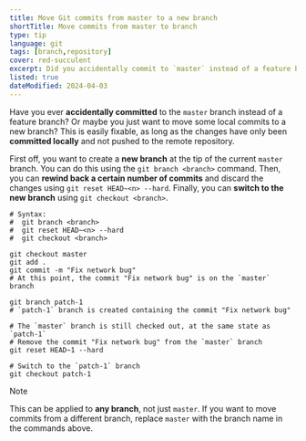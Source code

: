 ```yaml
---
title: Move Git commits from master to a new branch
shortTitle: Move commits from master to branch
type: tip
language: git
tags: [branch,repository]
cover: red-succulent
excerpt: Did you accidentally commit to `master` instead of a feature branch? Here's how you can move those commits to a new branch.
listed: true
dateModified: 2024-04-03
---
```


Have you ever **accidentally committed** to the `master` branch instead of a feature branch? Or maybe you just want to move some local commits to a new branch? This is easily fixable, as long as the changes have only been **committed locally** and not pushed to the remote repository.

First off, you want to create a **new branch** at the tip of the current `master` branch. You can do this using the `git branch <branch>` command. Then, you can **rewind back a certain number of commits** and discard the changes using `git reset HEAD~<n> --hard`. Finally, you can **switch to the new branch** using `git checkout <branch>`.

```shell
# Syntax:
#  git branch <branch>
#  git reset HEAD~<n> --hard
#  git checkout <branch>

git checkout master
git add .
git commit -m "Fix network bug"
# At this point, the commit "Fix network bug" is on the `master` branch

git branch patch-1
# `patch-1` branch is created containing the commit "Fix network bug"

# The `master` branch is still checked out, at the same state as `patch-1`
# Remove the commit "Fix network bug" from the `master` branch
git reset HEAD~1 --hard

# Switch to the `patch-1` branch
git checkout patch-1
```

> [!NOTE]
>
> This can be applied to **any branch**, not just `master`. If you want to move commits from a different branch, replace `master` with the branch name in the commands above.
